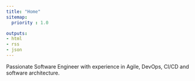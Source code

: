 ```yaml
---
title: "Home"
sitemap:
  priority : 1.0

outputs:
- html
- rss
- json
---
```

Passionate Software Engineer with experience in Agile, DevOps, CI/CD and software architecture.
